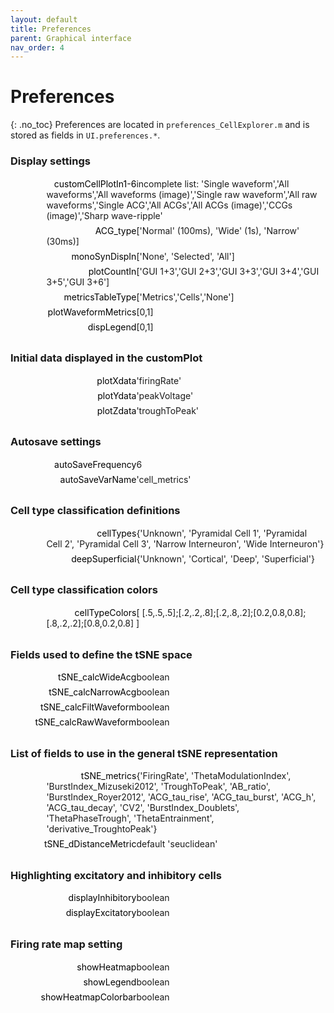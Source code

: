 ```yaml
---
layout: default
title: Preferences
parent: Graphical interface
nav_order: 4
---
```

<style>
.main-content dd{
    margin: 0 0 0 210px  !important;
    margin-left: 4em  !important;
    padding: 0 0 0.5em 0;
}
dl {
    padding: 0.1em;
  }
  dt {
    float: left;
    clear: left;
    width: 200px;
    text-align: right;
    color: black;
  }
  dt::after {
    content: " ";
  }
  dd {
    margin: 0 0 0 210px  !important;
    margin-left: 4em  !important;
    padding: 0 0 0.5em 0;
  }
</style>

# Preferences
{: .no_toc}
Preferences are located in `preferences_CellExplorer.m` and is stored as fields in `UI.preferences.*`.

### Display settings
<dl>
  <dt>customCellPlotIn1-6</dt>
  <dd>incomplete list: 'Single waveform','All waveforms','All waveforms (image)','Single raw waveform','All raw waveforms','Single ACG','All ACGs','All ACGs (image)','CCGs (image)','Sharp wave-ripple'</dd>
  <dt>ACG_type</dt>
  <dd>['Normal' (100ms), 'Wide' (1s), 'Narrow' (30ms)]</dd>
  <dt>monoSynDispIn</dt>
  <dd>['None', 'Selected', 'All']</dd>
  <dt>plotCountIn</dt>
  <dd>['GUI 1+3','GUI 2+3','GUI 3+3','GUI 3+4','GUI 3+5','GUI 3+6']</dd>
  <dt>metricsTableType</dt>
  <dd>['Metrics','Cells','None']</dd>
  <dt>plotWaveformMetrics</dt>
  <dd>[0,1]</dd>
  <dt>dispLegend</dt>
  <dd>[0,1]</dd>
</dl>

### Initial data displayed in the customPlot
<dl>
  <dt>plotXdata</dt>
  <dd>'firingRate'</dd>
  <dt>plotYdata</dt>
  <dd>'peakVoltage' </dd>
  <dt>plotZdata</dt>
  <dd>'troughToPeak' </dd>
</dl>

### Autosave settings
<dl>
  <dt>autoSaveFrequency</dt>
  <dd>6</dd>
  <dt>autoSaveVarName</dt>
  <dd>'cell_metrics'</dd>
</dl>

### Cell type classification definitions
<dl>
  <dt>cellTypes</dt>
  <dd>{'Unknown', 'Pyramidal Cell 1', 'Pyramidal Cell 2', 'Pyramidal Cell 3', 'Narrow Interneuron', 'Wide Interneuron'}</dd>
  <dt>deepSuperficial</dt>
  <dd>{'Unknown', 'Cortical', 'Deep', 'Superficial'}</dd>
</dl>

### Cell type classification colors
<dl>
  <dt>cellTypeColors</dt>
  <dd>[ [.5,.5,.5];[.2,.2,.8];[.2,.8,.2];[0.2,0.8,0.8];[.8,.2,.2];[0.8,0.2,0.8] ]</dd>
</dl>

### Fields used to define the tSNE space
<dl>
  <dt>tSNE_calcWideAcg</dt>
  <dd>boolean</dd>
  <dt>tSNE_calcNarrowAcg</dt>
  <dd>boolean</dd>
  <dt>tSNE_calcFiltWaveform</dt>
  <dd>boolean</dd>
  <dt>tSNE_calcRawWaveform</dt>
  <dd>boolean</dd>
</dl>

### List of fields to use in the general tSNE representation
<dl>
  <dt>tSNE_metrics</dt>
  <dd>{'FiringRate', 'ThetaModulationIndex', 'BurstIndex_Mizuseki2012', 'TroughToPeak', 'AB_ratio', 'BurstIndex_Royer2012', 'ACG_tau_rise', 'ACG_tau_burst', 'ACG_h', 'ACG_tau_decay', 'CV2', 'BurstIndex_Doublets', 'ThetaPhaseTrough', 'ThetaEntrainment', 'derivative_TroughtoPeak'}</dd>
  <dt>tSNE_dDistanceMetric</dt>
  <dd>default 'seuclidean'</dd>
</dl>

### Highlighting excitatory and inhibitory cells
<dl>
  <dt>displayInhibitory</dt>
  <dd>boolean</dd>
  <dt>displayExcitatory</dt>
  <dd>boolean</dd>
</dl>

### Firing rate map setting
<dl>
  <dt>showHeatmap</dt>
  <dd>boolean</dd>
  <dt>showLegend</dt>
  <dd>boolean</dd>
  <dt>showHeatmapColorbar</dt>
  <dd>boolean</dd>
</dl>
